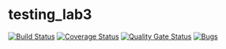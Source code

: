 # testing_lab3
[![Build Status](https://travis-ci.com/khuaigul/testing_lab3.svg?branch=main)](https://travis-ci.com/khuaigul/testing_lab3)
[![Coverage Status](https://coveralls.io/repos/github/khuaigul/testing_lab3/badge.svg?branch=main)](https://coveralls.io/github/khuaigul/testing_lab3?branch=main)
[![Quality Gate Status](https://sonarcloud.io/api/project_badges/measure?project=khuaigul_testing_lab2&metric=alert_status)](https://sonarcloud.io/dashboard?id=khuaigul_testing_lab2)
[![Bugs](https://sonarcloud.io/api/project_badges/measure?project=khuaigul_testing_lab2&metric=bugs)](https://sonarcloud.io/dashboard?id=khuaigul_testing_lab2)
